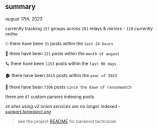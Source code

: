 
## summary
_august 17th, 2023_

currently tracking `157` groups across `281` relays & mirrors - _`110` currently online_

⏲ there have been `31` posts within the `last 24 hours`

🦈 there have been `221` posts within the `month of august`

🪐 there have been `1153` posts within the `last 90 days`

🏚 there have been `2615` posts within the `year of 2023`

🦕 there have been `7306` posts `since the dawn of ransomwatch`

there are `87` custom parsers indexing posts

_`20` sites using v2 onion services are no longer indexed - [support.torproject.org](https://support.torproject.org/onionservices/v2-deprecation/)_

> see the project [README](https://github.com/joshhighet/ransomwatch#ransomwatch--) for backend technicals
